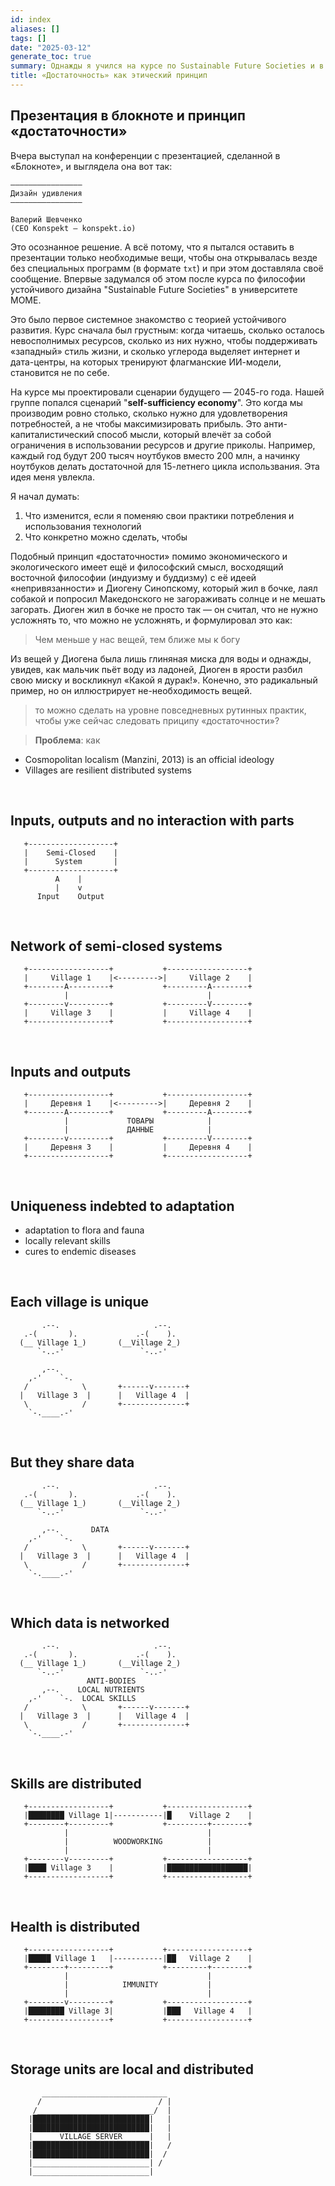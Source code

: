 ```yaml
---
id: index
aliases: []
tags: []
date: "2025-03-12"
generate_toc: true
summary: Однажды я учился на курсе по Sustainable Future Societies и в довёл концепцию «космополитического локализма» Манзини до своего логического предела.
title: «Достаточность» как этический принцип
---
```


## Презентация в блокноте и принцип «достаточности»
Вчера выступал на конференции с презентацией, сделанной в «Блокноте», и выглядела она вот так:



	———————————————— 
	Дизайн удивления
	————————————————
	
	Валерий Шевченко
	(CEO Konspekt — konspekt.io)


Это осознанное решение. А всё потому, что я пытался оставить в презентации только необходимые вещи, чтобы она открывалась везде без специальных программ (в формате `txt`) и при этом доставляла своё сообщение. Впервые задумался об этом после курса по философии устойчивого дизайна "Sustainable Future Societies" в университете МОME. 

Это было первое системное знакомство с теорией устойчивого развития. Курс сначала был грустным: когда читаешь, сколько осталось невосполнимых ресурсов, сколько из них нужно, чтобы поддерживать «западный» стиль жизни, и сколько углерода выделяет интернет и дата-центры, на которых тренируют флагманские ИИ-модели, становится не по себе. 

На курсе мы проектировали сценарии будущего — 2045-го года. Нашей группе попался сценарий "**self-sufficiency economy**". Это когда мы производим ровно столько, сколько нужно для удовлетворения потребностей, а не чтобы максимизировать прибыль. Это анти-капиталистический способ мысли, который влечёт за собой ограничения в использовании ресурсов и другие приколы. Например, каждый год будут 200 тысяч ноутбуков вместо 200 млн, а начинку ноутбуков делать достаточной для 15-летнего цикла использвания. Эта идея меня увлекла.

Я начал думать:

1. Что изменится, если я поменяю свои практики потребления и использования технологий
2. Что конкретно можно сделать, чтобы



Подобный принцип «достаточности» помимо экономического и экологического имеет ещё и философский смысл, восходящий восточной философии (индуизму и буддизму) с её идеей «непривязанности» и Диогену Синопскому, который жил в бочке, лаял собакой и попросил Македонского не загораживать солнце и не мешать загорать. Диоген жил в бочке не просто так — он считал, что не нужно усложнять то, что можно не усложнять, и формулировал это как:

> Чем меньше у нас вещей, тем ближе мы к богу

Из вещей у Диогена была лишь глиняная миска для воды и однажды, увидев, как мальчик пьёт воду из ладоней, Диоген в ярости разбил свою миску и воскликнул «Какой я дурак!». Конечно, это радикальный пример, но он иллюстрирует не-необходимость вещей.


> то можно сделать на уровне повседневных рутинных практик, чтобы уже сейчас следовать приципу «достаточности»?

> **Проблема**: как 




- Cosmopolitan localism (Manzini, 2013) is an official ideology
- Villages are resilient distributed systems

<br>

## Inputs, outputs and no interaction with parts
       +-------------------+
       |    Semi-Closed    |
       |      System       |
       +-------------------+
              A    |
              |    v
          Input    Output

<br> 

## Network of semi-closed systems
       +------------------+           +------------------+
       |     Village 1    |<--------->|     Village 2    |
       +--------A---------+           +---------A--------+
                |                               |
       +--------v---------+           +---------V--------+
       |     Village 3    |           |     Village 4    |
       +------------------+           +------------------+

<br>

## Inputs and outputs
       +------------------+           +------------------+
       |     Деревня 1    |<--------->|     Деревня 2    |
       +--------A---------+           +---------A--------+
                |             ТОВАРЫ            |
                |             ДАННЫЕ            |
       +--------v---------+           +---------V--------+
       |     Деревня 3    |           |     Деревня 4    |
       +------------------+           +------------------+

<br>

## Uniqueness indebted to adaptation
- adaptation to flora and fauna
- locally relevant skills
- cures to endemic diseases

<br>

## Each village is unique

           .--.                     .--.            
       .-(       ).             .-(    ).         
      (__ Village 1_)       (__Village 2_)      
          `-..-'                 `-..-'          

           ,--.       
        ,-'    `-.          
       /            \       +------v-------+           
      |   Village 3  |      |   Village 4  |          
       \            /       +--------------+          
        `-.____.-'        

<br>

## But they share data

           .--.                     .--.            
       .-(       ).             .-(    ).         
      (__ Village 1_)       (__Village 2_)      
          `-..-'                 `-..-'          

           ,--.       DATA             
        ,-'    `-.          
       /            \       +------v-------+           
      |   Village 3  |      |   Village 4  |          
       \            /       +--------------+          
        `-.____.-'        

<br>

## Which data is networked 

           .--.                     .--.            
       .-(       ).             .-(    ).         
      (__ Village 1_)       (__Village 2_)      
          `-..-'                 `-..-'          
                     ANTI-BODIES
           ,--.    LOCAL NUTRIENTS
        ,-'    `-.  LOCAL SKILLS          
       /            \       +------v-------+           
      |   Village 3  |      |   Village 4  |          
       \            /       +--------------+          
        `-.____.-'        

<br>

## Skills are distributed

       +------------------+           +------------------+
       |████████ Village 1|-----------|█    Village 2    |
       +--------+---------+           +---------+--------+
                |                               |
                |          WOODWORKING          |
                |                               |
       +--------v---------+           +------------------+
       |████ Village 3    |           |██████████████████|
       +------------------+           +------------------+

<br>

## Health is distributed
       +------------------+           +------------------+
       |█████ Village 1   |-----------|██   Village 2    |
       +--------+---------+           +---------+--------+
                |                               |
                |            IMMUNITY           |
                |                               |
       +--------v---------+           +------------------+
       |████████ Village 3|           |███   Village 4   |
       +------------------+           +------------------+

<br>

## Storage units are local and distributed

           ____________________________
          /                          / |
         /__________________________/  |
        |██████████████████████████|   |
        |██████████████████████████|   |
        |      VILLAGE SERVER      |   |
        |██████████████████████████|   /
        |██████████████████████████|  /
        |__________________________| /
        |__________________________|

